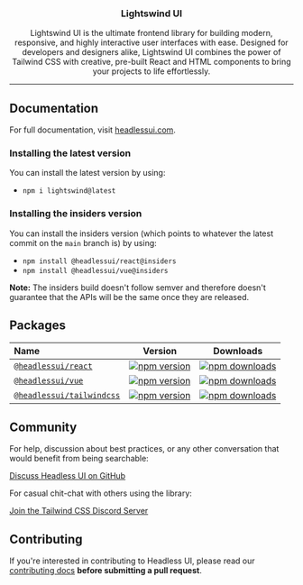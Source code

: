 <h3 align="center">
  Lightswind UI
</h3>

<p align="center">
Lightswind UI is the ultimate frontend library for building modern, responsive, and highly interactive user interfaces with ease. Designed for developers and designers alike, Lightswind UI combines the power of Tailwind CSS with creative, pre-built React and HTML components to bring your projects to life effortlessly.
</p>

---

## Documentation

For full documentation, visit [headlessui.com](https://lightswind.com/).

### Installing the latest version

You can install the latest version by using:

- `npm i lightswind@latest`

### Installing the insiders version

You can install the insiders version (which points to whatever the latest commit on the `main` branch is) by using:

- `npm install @headlessui/react@insiders`
- `npm install @headlessui/vue@insiders`

**Note:** The insiders build doesn't follow semver and therefore doesn't guarantee that the APIs will be the same once they are released.

## Packages

| Name                                                                                                                 |                                                              Version                                                              |                                                              Downloads                                                               |
| :------------------------------------------------------------------------------------------------------------------- | :-------------------------------------------------------------------------------------------------------------------------------: | :----------------------------------------------------------------------------------------------------------------------------------: |
| [`@headlessui/react`](https://github.com/tailwindlabs/headlessui/tree/main/packages/%40headlessui-react)             |       [![npm version](https://img.shields.io/npm/v/@headlessui/react.svg)](https://www.npmjs.com/package/@headlessui/react)       |       [![npm downloads](https://img.shields.io/npm/dt/@headlessui/react.svg)](https://www.npmjs.com/package/@headlessui/react)       |
| [`@headlessui/vue`](https://github.com/tailwindlabs/headlessui/tree/main/packages/%40headlessui-vue)                 |         [![npm version](https://img.shields.io/npm/v/@headlessui/vue.svg)](https://www.npmjs.com/package/@headlessui/vue)         |         [![npm downloads](https://img.shields.io/npm/dt/@headlessui/vue.svg)](https://www.npmjs.com/package/@headlessui/vue)         |
| [`@headlessui/tailwindcss`](https://github.com/tailwindlabs/headlessui/tree/main/packages/%40headlessui-tailwindcss) | [![npm version](https://img.shields.io/npm/v/@headlessui/tailwindcss.svg)](https://www.npmjs.com/package/@headlessui/tailwindcss) | [![npm downloads](https://img.shields.io/npm/dt/@headlessui/tailwindcss.svg)](https://www.npmjs.com/package/@headlessui/tailwindcss) |

## Community

For help, discussion about best practices, or any other conversation that would benefit from being searchable:

[Discuss Headless UI on GitHub](https://github.com/tailwindlabs/headlessui/discussions)

For casual chit-chat with others using the library:

[Join the Tailwind CSS Discord Server](https://discord.gg/7NF8GNe)

## Contributing

If you're interested in contributing to Headless UI, please read our [contributing docs](https://github.com/tailwindlabs/headlessui/blob/main/.github/CONTRIBUTING.md) **before submitting a pull request**.